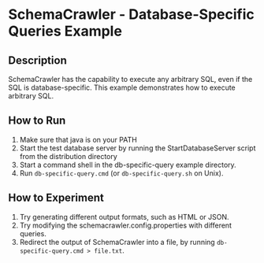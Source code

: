 # SchemaCrawler - Database-Specific Queries Example

## Description
SchemaCrawler has the capability to execute any arbitrary SQL, even if the SQL
is database-specific. This example demonstrates how to execute arbitrary SQL.

## How to Run
1. Make sure that java is on your PATH
2. Start the test database server by running the StartDatabaseServer script from the distribution directory 
3. Start a command shell in the db-specific-query example directory. 
4. Run `db-specific-query.cmd` (or `db-specific-query.sh` on Unix). 

## How to Experiment
1. Try generating different output formats, such as HTML or JSON. 
2. Try modifying the schemacrawler.config.properties with different queries. 
3. Redirect the output of SchemaCrawler into a file, by running `db-specific-query.cmd > file.txt`. 
